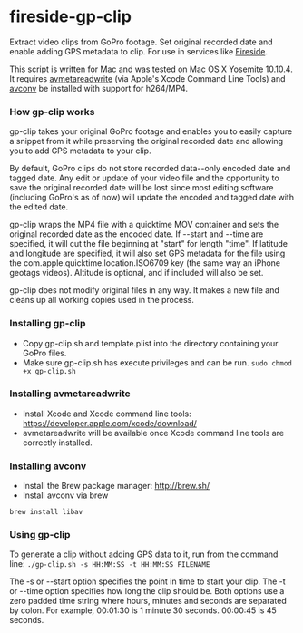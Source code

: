 # fireside-gp-clip
Extract video clips from GoPro footage. Set original recorded date and enable adding GPS metadata to clip. For use in services like [Fireside](http://www.fireside.co).

This script is written for Mac and was tested on Mac OS X Yosemite 10.10.4. It requires [avmetareadwrite](https://developer.apple.com/library/mac/samplecode/avmetadataeditor/Listings/ReadMe_txt.html) (via Apple's Xcode Command Line Tools) and [avconv](https://libav.org/) be installed with support for h264/MP4.

### How gp-clip works

gp-clip takes your original GoPro footage and enables you to easily capture a snippet from it while preserving the original recorded date and allowing you to add GPS metadata to your clip.

By default, GoPro clips do not store recorded data--only encoded date and tagged date. Any edit or update of your video file and the opportunity to save the original recorded date will be lost since most editing software (including GoPro's as of now) will update the encoded and tagged date with the edited date.

gp-clip wraps the MP4 file with a quicktime MOV container and sets the original recorded date as the encoded date. If --start and  --time are specified, it will cut the file beginning at "start" for length "time". If latitude and longitude are specified, it will also set GPS metadata for the file using the com.apple.quicktime.location.ISO6709 key (the same way an iPhone geotags videos). Altitude is optional, and if included will also be set.   

gp-clip does not modify original files in any way. It makes a new file and cleans up all working copies used in the process. 

### Installing gp-clip

* Copy gp-clip.sh and template.plist into the directory containing your GoPro files.
* Make sure gp-clip.sh has execute privileges and can be run. ```sudo chmod +x gp-clip.sh```

### Installing avmetareadwrite

* Install Xcode and Xcode command line tools: https://developer.apple.com/xcode/download/
* avmetareadwrite will be available once Xcode command line tools are correctly installed.

### Installing avconv

* Install the Brew package manager: http://brew.sh/
* Install avconv via brew

```brew install libav```

### Using gp-clip

To generate a clip without adding GPS data to it, run from the command line: 
```./gp-clip.sh -s HH:MM:SS -t HH:MM:SS FILENAME```

The -s or --start option specifies the point in time to start your clip. The -t or --time option specifies how long the clip should be. Both options use a zero padded time string where hours, minutes and seconds are separated by colon. For example, 00:01:30 is 1 minute 30 seconds. 00:00:45 is 45 seconds.

